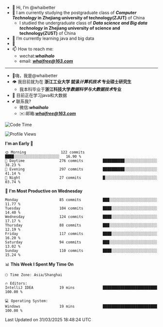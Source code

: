 - 👋 Hi, I’m @whaibetter
- 👀 I am currently studying the postgraduate class of ***Computer Technology* in Zhejiang university of technology(ZJUT)** of China
  -  I studied the undergraduate class of ***Data science and Big data technology* in Zhejiang university of science and technology(ZUST)** of China
- 🌱 I’m currently learning java and big data
- 💞️ 
- 📫 How to reach me: 
  - wechat:***whaihalo***
  - email: ***whaifree@163.com***
 ------------------------
- 👋嗨，我是@whaibetter
- 👁 我目前就为在 **浙江工业大学 就读*计算机技术* 专业硕士研究生**
  - 我本科毕业于**浙江科技大学*数据科学与大数据技术*专业**
- 🌴 目前正在学习java和大数据
- 💕 联系我?
  - 微信:***whaihalo***
  - ✉️:邮箱:***whaifree@163.com***

<!--START_SECTION:waka-->
![Code Time](http://img.shields.io/badge/Code%20Time-668%20hrs%204%20mins-blue)

![Profile Views](http://img.shields.io/badge/Profile%20Views-0-blue)

**I'm an Early 🐤** 

```text
🌞 Morning                122 commits         ████░░░░░░░░░░░░░░░░░░░░░   16.90 % 
🌆 Daytime                276 commits         ██████████░░░░░░░░░░░░░░░   38.23 % 
🌃 Evening                297 commits         ██████████░░░░░░░░░░░░░░░   41.14 % 
🌙 Night                  27 commits          █░░░░░░░░░░░░░░░░░░░░░░░░   03.74 % 
```
📅 **I'm Most Productive on Wednesday** 

```text
Monday                   85 commits          ███░░░░░░░░░░░░░░░░░░░░░░   11.77 % 
Tuesday                  104 commits         ████░░░░░░░░░░░░░░░░░░░░░   14.40 % 
Wednesday                124 commits         ████░░░░░░░░░░░░░░░░░░░░░   17.17 % 
Thursday                 88 commits          ███░░░░░░░░░░░░░░░░░░░░░░   12.19 % 
Friday                   117 commits         ████░░░░░░░░░░░░░░░░░░░░░   16.20 % 
Saturday                 94 commits          ███░░░░░░░░░░░░░░░░░░░░░░   13.02 % 
Sunday                   110 commits         ████░░░░░░░░░░░░░░░░░░░░░   15.24 % 
```


📊 **This Week I Spent My Time On** 

```text
🕑︎ Time Zone: Asia/Shanghai

🔥 Editors: 
IntelliJ IDEA            19 mins             █████████████████████████   100.00 % 

💻 Operating System: 
Windows                  19 mins             █████████████████████████   100.00 % 
```


 Last Updated on 31/03/2025 18:48:24 UTC
<!--END_SECTION:waka-->
